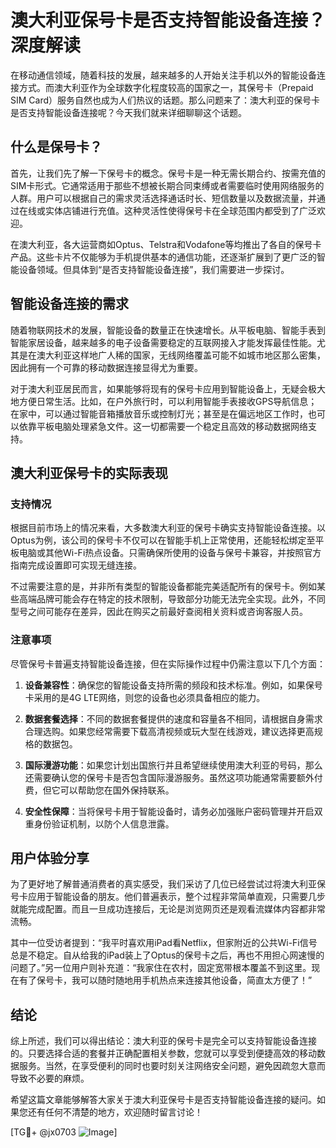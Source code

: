 # 澳大利亚保号卡是否支持智能设备连接？深度解读

在移动通信领域，随着科技的发展，越来越多的人开始关注手机以外的智能设备连接方式。而澳大利亚作为全球数字化程度较高的国家之一，其保号卡（Prepaid SIM Card）服务自然也成为人们热议的话题。那么问题来了：澳大利亚的保号卡是否支持智能设备连接呢？今天我们就来详细聊聊这个话题。

## 什么是保号卡？

首先，让我们先了解一下保号卡的概念。保号卡是一种无需长期合约、按需充值的SIM卡形式。它通常适用于那些不想被长期合同束缚或者需要临时使用网络服务的人群。用户可以根据自己的需求灵活选择通话时长、短信数量以及数据流量，并通过在线或实体店铺进行充值。这种灵活性使得保号卡在全球范围内都受到了广泛欢迎。

在澳大利亚，各大运营商如Optus、Telstra和Vodafone等均推出了各自的保号卡产品。这些卡片不仅能够为手机提供基本的通信功能，还逐渐扩展到了更广泛的智能设备领域。但具体到“是否支持智能设备连接”，我们需要进一步探讨。

## 智能设备连接的需求

随着物联网技术的发展，智能设备的数量正在快速增长。从平板电脑、智能手表到智能家居设备，越来越多的电子设备需要稳定的互联网接入才能发挥最佳性能。尤其是在澳大利亚这样地广人稀的国家，无线网络覆盖可能不如城市地区那么密集，因此拥有一个可靠的移动数据连接显得尤为重要。

对于澳大利亚居民而言，如果能够将现有的保号卡应用到智能设备上，无疑会极大地方便日常生活。比如，在户外旅行时，可以利用智能手表接收GPS导航信息；在家中，可以通过智能音箱播放音乐或控制灯光；甚至是在偏远地区工作时，也可以依靠平板电脑处理紧急文件。这一切都需要一个稳定且高效的移动数据网络支持。

## 澳大利亚保号卡的实际表现

### 支持情况

根据目前市场上的情况来看，大多数澳大利亚的保号卡确实支持智能设备连接。以Optus为例，该公司的保号卡不仅可以在智能手机上正常使用，还能轻松绑定至平板电脑或其他Wi-Fi热点设备。只需确保所使用的设备与保号卡兼容，并按照官方指南完成设置即可实现无缝连接。

不过需要注意的是，并非所有类型的智能设备都能完美适配所有的保号卡。例如某些高端品牌可能会存在特定的技术限制，导致部分功能无法完全实现。此外，不同型号之间可能存在差异，因此在购买之前最好查阅相关资料或咨询客服人员。

### 注意事项

尽管保号卡普遍支持智能设备连接，但在实际操作过程中仍需注意以下几个方面：

1. **设备兼容性**：确保您的智能设备支持所需的频段和技术标准。例如，如果保号卡采用的是4G LTE网络，则您的设备也必须具备相应的能力。
   
2. **数据套餐选择**：不同的数据套餐提供的速度和容量各不相同，请根据自身需求合理选购。如果您经常需要下载高清视频或玩大型在线游戏，建议选择更高规格的数据包。

3. **国际漫游功能**：如果您计划出国旅行并且希望继续使用澳大利亚的号码，那么还需要确认您的保号卡是否包含国际漫游服务。虽然这项功能通常需要额外付费，但它可以帮助您在国外保持联系。

4. **安全性保障**：当将保号卡用于智能设备时，请务必加强账户密码管理并开启双重身份验证机制，以防个人信息泄露。

## 用户体验分享

为了更好地了解普通消费者的真实感受，我们采访了几位已经尝试过将澳大利亚保号卡应用于智能设备的朋友。他们普遍表示，整个过程非常简单直观，只需要几步就能完成配置。而且一旦成功连接后，无论是浏览网页还是观看流媒体内容都非常流畅。

其中一位受访者提到：“我平时喜欢用iPad看Netflix，但家附近的公共Wi-Fi信号总是不稳定。自从给我的iPad装上了Optus的保号卡之后，再也不用担心网速慢的问题了。”另一位用户则补充道：“我家住在农村，固定宽带根本覆盖不到这里。现在有了保号卡，我可以随时随地用手机热点来连接其他设备，简直太方便了！”

## 结论

综上所述，我们可以得出结论：澳大利亚的保号卡是完全可以支持智能设备连接的。只要选择合适的套餐并正确配置相关参数，您就可以享受到便捷高效的移动数据服务。当然，在享受便利的同时也要时刻关注网络安全问题，避免因疏忽大意而导致不必要的麻烦。

希望这篇文章能够解答大家关于澳大利亚保号卡是否支持智能设备连接的疑问。如果您还有任何不清楚的地方，欢迎随时留言讨论！

[TG💪+ @jx0703 ![Image](https://github.com/user-attachments/assets/dbca1d08-cadb-493c-b0ec-ad6f7a83f270)]